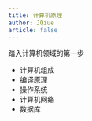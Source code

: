 ```yaml
---
title: 计算机原理
author: JQiue
article: false
---
```


踏入计算机领域的第一步

+ 计算机组成
+ 编译原理
+ 操作系统
+ 计算机网络
+ 数据库
